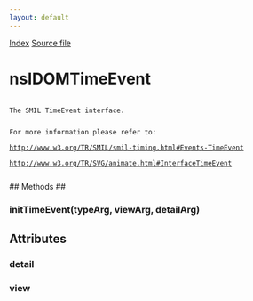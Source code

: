 ```yaml
---
layout: default
---
```

<div id='links'><a href="../index.html">Index</a>
<a href="http://dxr.mozilla.org/mozilla-central/source/dom/interfaces/smil/nsIDOMTimeEvent.idl">Source file</a>
</div>

# nsIDOMTimeEvent #
<code>  
The SMIL TimeEvent interface.  
  
For more information please refer to:  
http://www.w3.org/TR/SMIL/smil-timing.html#Events-TimeEvent  
http://www.w3.org/TR/SVG/animate.html#InterfaceTimeEvent  
  
</code>
## Methods ##

### initTimeEvent(typeArg, viewArg, detailArg) ###

## Attributes ##

### detail ###

### view ###
